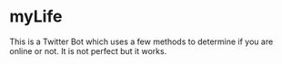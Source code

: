 # myLife
This is a Twitter Bot which uses a few methods to determine if you are online or not. It is not perfect but it works.
